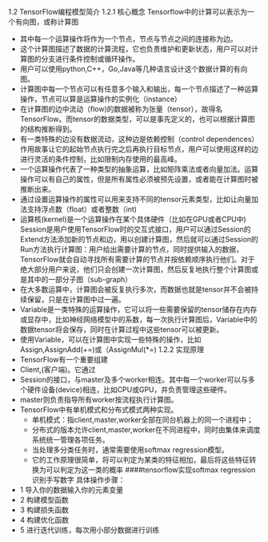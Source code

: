 1.2 TensorFlow编程模型简介
1.2.1 核心概念
Tensorflow中的计算可以表示为一个有向图，或称计算图
* 其中每一个运算操作将作为一个节点，节点与节点之间的连接称为边。
* 这个计算图描述了数据的计算流程，它也负责维护和更新状态，用户可以对计算图的分支进行条件控制或循环操作。
* 用户可以使用python,C++，Go,Java等几种语言设计这个数据计算的有向图。
* 计算图中每一个节点可以有任意多个输入和输出，每一个节点描述了一种运算操作，节点可以算是运算操作的实例化（instance）
* 在计算图的边中流动（flow)的数据被称为张量（tensor），故得名TensorFlow。而tensor的数据类型，可以是事先定义的，也可以根据计算图的结构推断得到。
* 有一类特殊的边没有数据流动，这种边是依赖控制（control dependences）作用故事让它的起始节点执行完之后再执行目标节点，用户可以使用这样的边进行灵活的条件控制，比如限制内存使用的最高峰。
* 一个运算操作代表了一种类型的抽象运算，比如矩阵乘法或者向量加法。运算操作可以有自己的属性，但是所有属性必须被预先设置，或者能在计算图时被推断出来。
* 通过设置运算操作的属性可以用来支持不同的tensor元素类型，比如让向量加法支持浮点数（float）或者整数（int)
* 运算核(kernel)是一个运算操作在某个具体硬件（比如在GPU或者CPU中)
Session是用户使用TensorFlow时的交互式接口，用户可以通过Session的Extend方法添加新的节点和边，用以创建计算图，然后就可以通过Session的Run方法执行计算图：用户给出需要计算的节点，同时提供输入的数据，TensorFlow就会自动寻找所有需要计算的节点并按依赖顺序执行他们。对于绝大部分用户来说，他们只会创建一次计算图，然后反复地执行整个计算图或是其中的一部分子图（sub-graph）
* 在大多数运算中，计算图会被反复执行多次，而数据也就是tensor并不会被持续保留，只是在计算图中过一遍。
* Variable是一类特殊的运算操作，它可以将一些需要保留的tensor储存在内存或显存中，比如神经网络模型中的系数，每一次执行计算图后，Variable中的数据tensor将会保存，同时在计算过程中这些tensor可以被更新。
* 使用Variable，可以在计算图中实现一些特殊的操作，比如Assign,AssignAdd(+=)或（AssignMul(*=)
1.2.2 实现原理
* TensorFlow有一个重要组建
* Client,(客户端)。它通过
* Session的接口，与master及多个worker相连。其中每一个worker可以与多个硬件设备(device)相连，比如CPU或GPU，并负责管理这些硬件。
* master则负责指导所有worker按流程执行计算图。
* TensorFlow中有单机模式和分布式模式两种实现。
  * 单机模式：指client,master,worker全部在同台机器上的同一个进程中；
  * 分布式的版本允许client,master,worker在不同进程中，同时由集体来调度系统统一管理各项任务。
  * 当处理多分类任务时，通常需要使用softmax regression模型。
  * 它的工作原理很简单，将可以判定为某类的特征相加，最后将这些特征转换为可以判定为这一类的概率
  ####tensorflow实现softmax regression识别手写数字
具体操作步骤：
* 1 导入你的数据输入你的元素变量
* 2 构建模型函数
* 3 构建损失函数
* 4 构建优化函数
* 5 进行迭代训练，每次用小部分数据进行训练


